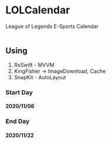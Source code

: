 # LOLCalendar
League of Legends E-Sports Calendar
<br></br>

## Using
1. RxSwift - MVVM
2. KingFisher -> ImageDownload, Cache
3. SnapKit - AutoLayout


### Start Day
#### 2020/11/06

### End Day
#### 2020/11/22
